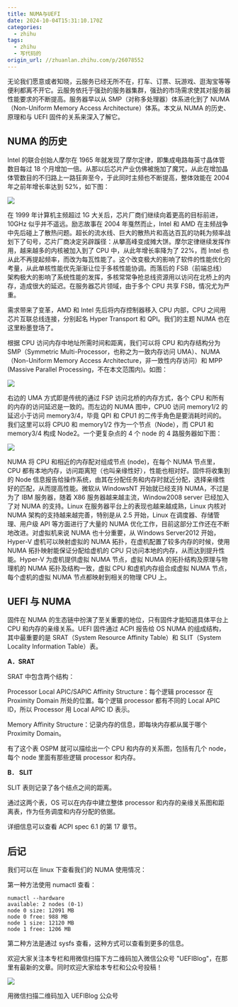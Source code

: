 ```yaml
---
title: NUMA与UEFI
date: 2024-10-04T15:31:10.170Z
categories:
  - zhihu
tags:
  - zhihu
  - 写代码的
origin_url: //zhuanlan.zhihu.com/p/26078552
---
```

无论我们愿意或者知晓，云服务已经无所不在，打车、订票、玩游戏、逛淘宝等等便利都离不开它。云服务依托于强劲的服务器集群，强劲的市场需求使其对服务器性能要求的不断提高。服务器早以从 SMP（对称多处理器）体系进化到了 NUMA（Non-Uniform Memory Access Architecture）体系。本文从 NUMA 的历史、原理和与 UEFI 固件的关系来深入了解它。

## **NUMA 的历史**

Intel 的联合创始人摩尔在 1965 年就发现了摩尔定律，即集成电路每英寸晶体管数目每过 18 个月增加一倍。从那以后芯片产业仿佛被施加了魔咒，从此在增加晶体管数目的不归路上一路狂奔至今，于此同时主频也不断提高，整体效能在 2004 年之前年增长率达到 52%，如下图：

![](https://picx.zhimg.com/v2-3ba4312aca19659c71633fc5d2ecb519_b.jpg)

在 1999 年计算机主频超过 1G 大关后，芯片厂商们继续向着更高的目标前进，10GHz 似乎并不遥远。励志故事在 2004 年戛然而止，Intel 和 AMD 在主频战争中先后碰上了散热问题。超长的流水线、巨大的散热片和高达百瓦的功耗为频率战划下了句号，芯片厂商决定另辟蹊径：从攀高峰变成摊大饼。摩尔定律继续发挥作用，越来越多的内核被加入到了 CPU 中，从此年增长率降为了 22%，而 Intel 也从此不再提起频率，而改为每瓦性能了。这个改变极大的影响了软件的性能优化的考量，从此单核性能优先渐渐让位于多核性能协调。而落后的 FSB（前端总线）架构极大的影响了系统性能的发挥，多核常常争抢总线资源用以访问在北桥上的内存，造成很大的延迟。在服务器芯片领域，由于多个 CPU 共享 FSB，情况尤为严重。

需求带来了变革，AMD 和 Intel 先后将内存控制器移入 CPU 内部，CPU 之间用芯片互联总线连接，分别起名 Hyper Transport 和 QPI。我们的主题 NUMA 也在这里粉墨登场了。

根据 CPU 访问内存中地址所需时间和距离，我们可以将 CPU 和内存结构分为 SMP（Symmetric Multi-Processor，也称之为一致内存访问 UMA）、NUMA（Non-Uniform Memory Access Architecture，非一致性内存访问）和 MPP (Massive Parallel Processing，不在本文范围内)。如图：

![](https://pic2.zhimg.com/v2-297955de826e36183869efe780f1c219_b.jpg)

右边的 UMA 方式即是传统的通过 FSP 访问北桥的内存方式，各个 CPU 和所有的内存的访问延迟是一致的。而左边的 NUMA 图中，CPU0 访问 memory1/2 的延迟小于访问 memory3/4，毕竟 QPI 和 CPU1 的二传手角色是要消耗时间的。我们这里可以将 CPU0 和 memory1/2 作为一个节点（Node），而 CPU1 和 memory3/4 构成 Node2。一个更复杂点的 4 个 node 的 4 路服务器如下图：

![](https://pic2.zhimg.com/v2-506fffc69a8ea8f8803519ea37398689_b.jpg)

NUMA 将 CPU 和相近的内存配对组成节点 (node)，在每个 NUMA 节点里，CPU 都有本地内存，访问距离短（也叫亲缘性好），性能也相对好。固件将收集到的 Node 信息报告给操作系统，由其在分配任务和内存时就近分配，选择亲缘性好的匹配，从而提高性能。微软从 WindowsNT 开始就已经支持 NUMA，不过是为了 IBM 服务器，随着 X86 服务器越来越主流，Window2008 server 已经加入了对 NUMA 的支持。Linux 在服务器平台上的表现也越来越成熟，Linux 内核对 NUMA 架构的支持越来越完善，特别是从 2.5 开始，Linux 在调度器、存储管理、用户级 API 等方面进行了大量的 NUMA 优化工作，目前这部分工作还在不断地改进。对虚拟机来说 NUMA 也十分重要，从 Windows Server2012 开始，Hyper-V 虚机可以映射虚拟的 NUMA 拓扑，在虚机配置了较多内存的时候，使用 NUMA 拓扑映射能保证分配给虚机的 CPU 只访问本地的内存，从而达到提升性能。Hyper-V 为虚机提供虚拟 NUMA 节点，虚拟 NUMA 的拓扑结构及原理与物理机的 NUMA 拓扑及结构一致，虚拟 CPU 和虚机内存组合成虚拟 NUMA 节点，每个虚机的虚拟 NUMA 节点都映射到相关的物理 CPU 上。

## **UEFI 与 NUMA**

固件在 NUMA 的生态链中扮演了至关重要的地位，只有固件才能知道具体平台上 CPU 和内存的亲缘关系。UEFI 固件通过 ACPI 报告给 OS NUMA 的组成结构，其中最重要的是 SRAT（System Resource Affinity Table）和 SLIT（System Locality Information Table）表。

**A．SRAT**

SRAT 中包含两个结构：

Processor Local APIC/SAPIC Affinity Structure：每个逻辑 processor 在 Proximity Domain 所处的位置。每个逻辑 processor 都有不同的 Local APIC ID，所以 Processor 用 Local APIC ID 表示。

Memory Affinity Structure：记录内存的信息，即每块内存都从属于哪个 Proximity Domain。

有了这个表 OSPM 就可以描绘出一个 CPU 和内存的关系图，包括有几个 node，每个 node 里面有那些逻辑 processor 和内存。

**B． SLIT**

SLIT 表则记录了各个结点之间的距离。

通过这两个表，OS 可以在内存中建立整体 processor 和内存的亲缘关系图和距离表，作为任务调度和内存分配的依据。

详细信息可以查看 ACPI spec 6.1 的第 17 章节。

## **后记**

我们可以在 linux 下查看我们的 NUMA 使用情况：

第一种方法使用 numactl 查看：

```text
numactl --hardware
available: 2 nodes (0-1) 
node 0 size: 12091 MB 
node 0 free: 988 MB   
node 1 size: 12120 MB
node 1 free: 1206 MB
```

第二种方法是通过 sysfs 查看，这种方式可以查看到更多的信息。

欢迎大家关注本专栏和用微信扫描下方二维码加入微信公众号 "UEFIBlog"，在那里有最新的文章。同时欢迎大家给本专栏和公众号投稿！

![](https://pica.zhimg.com/v2-45479ebdd2351fcdcfb0771bd06fff3a_b.jpg)

用微信扫描二维码加入 UEFIBlog 公众号
